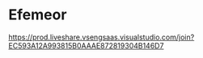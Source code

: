 # Efemeor

https://prod.liveshare.vsengsaas.visualstudio.com/join?EC593A12A993815B0AAAE872819304B146D7

